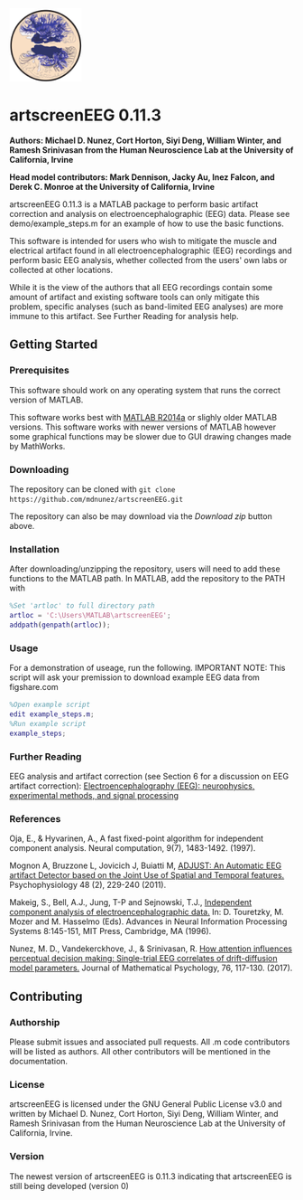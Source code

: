 <img src="./extra/logo.png" width="128">

# artscreenEEG 0.11.3

**Authors: Michael D. Nunez, Cort Horton, Siyi Deng, William Winter, and Ramesh Srinivasan from the Human Neuroscience Lab at the University of California, Irvine**

**Head model contributors: Mark Dennison, Jacky Au, Inez Falcon, and Derek C. Monroe at the University of California, Irvine**

artscreenEEG 0.11.3 is a MATLAB package to perform basic artifact correction and analysis on electroencephalographic (EEG) data. Please see demo/example_steps.m for an example of how to use the basic functions. 

This software is intended for users who wish to mitigate the muscle and electrical artifact found in all electroencephalographic (EEG) recordings and perform basic EEG analysis, whether collected from the users' own labs or collected at other locations. 

While it is the view of the authors that all EEG recordings contain some amount of artifact and existing software tools can only mitigate this problem, specific analyses (such as band-limited EEG analyses) are more immune to this artifact. See Further Reading for analysis help.

## Getting Started

### Prerequisites

This software should work on any operating system that runs the correct version of MATLAB.

This software works best with [MATLAB R2014a](http://www.mathworks.com/products/matlab/) or slighly older MATLAB versions. This software works with newer versions of MATLAB however some graphical functions may be slower due to GUI drawing changes made by MathWorks.

### Downloading

The repository can be cloned with `git clone https://github.com/mdnunez/artscreenEEG.git`

The repository can also be may download via the _Download zip_ button above.

### Installation

After downloading/unzipping the repository, users will need to add these functions to the MATLAB path. In MATLAB, add the repository to the PATH with

```matlab
%Set 'artloc' to full directory path
artloc = 'C:\Users\MATLAB\artscreenEEG';
addpath(genpath(artloc));
```

### Usage

For a demonstration of useage, run the following. IMPORTANT NOTE: This script will ask your premission to download example EEG data from figshare.com

```matlab
%Open example script
edit example_steps.m;
%Run example script
example_steps;
```

### Further Reading

EEG analysis and artifact correction (see Section 6 for a discussion on EEG artifact correction): [Electroencephalography (EEG): neurophysics, experimental methods, and signal processing](https://www.researchgate.net/publication/290449135_Electroencephalography_EEG_neurophysics_experimental_methods_and_signal_processing)

### References

Oja, E., & Hyvarinen, A., 
A fast fixed-point algorithm for independent component analysis. 
Neural computation, 9(7), 1483-1492. (1997).

Mognon A, Bruzzone L, Jovicich J, Buiatti M, 
[ADJUST: An Automatic EEG artifact Detector based on the Joint Use of Spatial and Temporal features.](https://www.researchgate.net/publication/45268818_ADJUST_An_automatic_EEG_artifact_detector_based_on_the_joint_use_of_spatial_and_temporal_features) 
Psychophysiology 48 (2), 229-240 (2011).

Makeig, S., Bell, A.J., Jung, T-P and Sejnowski, T.J.,
[Independent component analysis of electroencephalographic data.](https://www.researchgate.net/publication/2242002_Independent_Component_Analysis_of_Electroencephalographic_Data)
In: D. Touretzky, M. Mozer and M. Hasselmo (Eds). Advances in Neural 
Information Processing Systems 8:145-151, MIT Press, Cambridge, MA (1996).

Nunez, M. D., Vandekerckhove, J., & Srinivasan, R. 
[How attention influences perceptual decision making: Single-trial EEG correlates of drift-diffusion model parameters.](https://www.researchgate.net/publication/298275031_How_attention_influences_perceptual_decision_making_Single-trial_EEG_correlates_of_drift-diffusion_model_parameters) 
Journal of Mathematical Psychology, 76, 117-130. (2017).

## Contributing

### Authorship

Please submit issues and associated pull requests. All .m code contributors will be listed as authors. All other contributors will be mentioned in the documentation.

### License

artscreenEEG is licensed under the GNU General Public License v3.0 and written by Michael D. Nunez, Cort Horton, Siyi Deng, William Winter, and Ramesh Srinivasan from the Human Neuroscience Lab at the University of California, Irvine.

### Version
The newest version of artscreenEEG is 0.11.3 indicating that artscreenEEG is still being developed (version 0)
